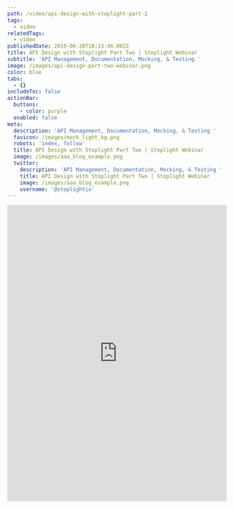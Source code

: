 ```yaml
---
path: /video/api-design-with-stoplight-part-2
tags:
  - video
relatedTags:
  - video
publishedDate: 2019-06-20T18:13:46.002Z
title: API Design with Stoplight Part Two | Stoplight Webinar
subtitle: 'API Management, Documentation, Mocking, & Testing '
image: /images/api-design-part-two-webinar.png
color: blue
tabs:
  - {}
includeToc: false
actionBar:
  buttons:
    - color: purple
  enabled: false
meta:
  description: 'API Management, Documentation, Mocking, & Testing '
  favicon: /images/mark_light_bg.png
  robots: 'index, follow'
  title: API Design with Stoplight Part Two | Stoplight Webinar
  image: /images/aaa_blog_example.png
  twitter:
    description: 'API Management, Documentation, Mocking, & Testing '
    title: API Design with Stoplight Part Two | Stoplight Webinar
    image: /images/aaa_blog_example.png
    username: '@stoplightio'
---
```

<style>.markdown-body { max-width: 100% !important; } </style>

<iframe width="100%" height="678" src="https://www.youtube.com/embed/CBZUpDXpC7U" frameborder="0" allow="accelerometer; autoplay; encrypted-media; gyroscope; picture-in-picture" allowfullscreen></iframe>
